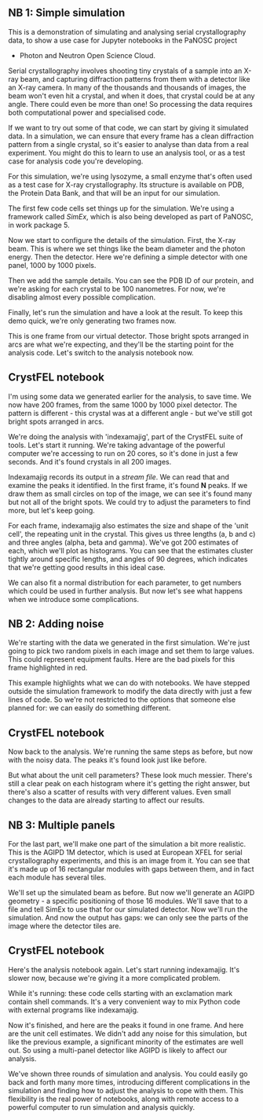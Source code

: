 ## NB 1: Simple simulation

This is a demonstration of simulating and analysing serial crystallography data,
to show a use case for Jupyter notebooks in the PaNOSC project
- Photon and Neutron Open Science Cloud.

Serial crystallography involves shooting tiny crystals of a sample into an X-ray beam,
and capturing diffraction patterns from them with a detector like an X-ray camera.
In many of the thousands and thousands of images, the beam won't even hit a crystal,
and when it does, that crystal could be at any angle. There could even be more than one!
So processing the data requires both computational power and specialised code.

If we want to try out some of that code, we can start by giving it simulated data.
In a simulation, we can ensure that every frame has a clean diffraction pattern from
a single crystal, so it's easier to analyse than data from a real experiment.
You might do this to learn to use an analysis tool, or as a test case for analysis code
you're developing.

For this simulation, we're using lysozyme, a small enzyme that's often used as a test case
for X-ray crystallography. Its structure is available on PDB, the Protein Data Bank,
and that will be an input for our simulation.

The first few code cells set things up for the simulation. We're using a framework called
*SimEx*, which is also being developed as part of PaNOSC, in work package 5.

Now we start to configure the details of the simulation. First, the X-ray beam.
This is where we set things like the beam diameter and the photon energy.
Then the detector. Here we're defining a simple detector with one panel, 1000 by 1000 pixels.

Then we add the sample details. You can see the PDB ID of our protein,
and we're asking for each crystal to be 100 nanometres.
For now, we're disabling almost every possible complication.

Finally, let's run the simulation and have a look at the result.
To keep this demo quick, we're only generating two frames now.

This is one frame from our virtual detector.
Those bright spots arranged in arcs are what we're expecting,
and they'll be the starting point for the analysis code.
Let's switch to the analysis notebook now.

## CrystFEL notebook

I'm using some data we generated earlier for the analysis, to save time.
We now have 200 frames, from the same 1000 by 1000 pixel detector.
The pattern is different - this crystal was at a different angle -
but we've still got bright spots arranged in arcs.

We're doing the analysis with 'indexamajig', part of the CrystFEL suite of tools.
Let's start it running. We're taking advantage of the powerful computer we're
accessing to run on 20 cores, so it's done in just a few seconds. And it's
found crystals in all 200 images.

Indexamajig records its output in a *stream file*. We can read that and examine the
peaks it identified. In the first frame, it's found **N** peaks.
If we draw them as small circles on top of the image, we can see it's found many but not
all of the bright spots. We could try to adjust the parameters to find more, but let's
keep going.

For each frame, indexamajig also estimates the size and shape of the 'unit cell',
the repeating unit in the crystal.
This gives us three lengths (a, b and c) and three angles (alpha, beta and gamma).
We've got 200 estimates of each, which we'll plot as histograms.
You can see that the estimates cluster tightly around specific lengths, and angles of 90 degrees,
which indicates that we're getting good results in this ideal case.

We can also fit a normal distribution for each parameter,
to get numbers which could be used in further analysis.
But now let's see what happens when we introduce some complications.

## NB 2: Adding noise

We're starting with the data we generated in the first simulation.
We're just going to pick two random pixels in each image and set them
to large values. This could represent equipment faults.
Here are the bad pixels for this frame highlighted in red.

This example highlights what we can do with notebooks.
We have stepped outside the simulation framework to modify
the data directly with just a few lines of code.
So we're not restricted to the options that someone else
planned for: we can easily do something different.

## CrystFEL notebook

Now back to the analysis.
We're running the same steps as before, but now with the noisy data.
The peaks it's found look just like before.

But what about the unit cell parameters?
These look much messier. There's still a clear peak on each histogram
where it's getting the right answer, but there's also a scatter of results
with very different values.
Even small changes to the data are already starting to affect our results.

## NB 3: Multiple panels

For the last part, we'll make one part of the simulation a bit more realistic.
This is the AGIPD 1M detector, which is used at European XFEL for serial
crystallography experiments, and this is an image from it.
You can see that it's made up of 16 rectangular modules with gaps between them,
and in fact each module has several tiles.

We'll set up the simulated beam as before.
But now we'll generate an AGIPD geometry - a specific positioning of those 16 modules.
We'll save that to a file and tell SimEx to use that for our simulated detector.
Now we'll run the simulation.
And now the output has gaps: we can only see the parts of the image where the
detector tiles are.

## CrystFEL notebook

Here's the analysis notebook again.
Let's start running indexamajig.
It's slower now, because we're giving it a more complicated problem.

While it's running: these code cells starting with an exclamation mark
contain shell commands.
It's a very convenient way to mix Python code with external programs
like indexamajig.

Now it's finished, and here are the peaks it found in one frame.
And here are the unit cell estimates.
We didn't add any noise for this simulation, but like the previous example,
a significant minority of the estimates are well out.
So using a multi-panel detector like AGIPD is likely to affect our analysis.

We've shown three rounds of simulation and analysis.
You could easily go back and forth many more times,
introducing different complications in the simulation and finding how to
adjust the analysis to cope with them.
This flexibility is the real power of notebooks,
along with remote access to a powerful computer to run simulation and analysis quickly.
